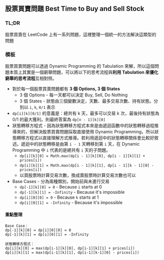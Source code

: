 ## 股票買賣問題 Best Time to Buy and Sell Stock

### TL;DR

股票買賣在 LeetCode 上有一系列問題，這裡整理一個統一的方法解決這類型的問題

### 模板

股票買賣問題可以透過 Dynamic Programming 的 Tabulation 來解，所以這個問題本質上其實是一個窮舉問題，可以將以下的思考流程與**利用 Tabulation 來優化窮舉的思考流程**互相對照。

* 對於每一個股票買賣問題都有 **3 個 Options, 3 個 States**
	*  3 個 Options - 每一天都可以決定 Buy, Sell, Do Nothing
	*  3 個 States - 狀態由三個變數決定，天數、最多交易次數、持有狀態。分別以 `i`, `k`, `0/1` 表示
* `dp[i][k][0/1]` 的意義是：總共有 k 天，最多可以交易 k 次，最後持有狀態為 0/1 的最大獲利。則最終答案為 `dp[n - 1][k][0]`
* 狀態轉移方程式 - 因為狀態轉移方程式本來是由遞迴函數中的狀態轉移過程推導來的，但解決股票買賣問題採取直接使用 Dynamic Programming，所以狀態轉移方程式以直接理解方式推導。若利用遞迴中的狀態轉移關係會比較好敘述。遞迴中的狀態轉移是由第 `i - 1` 天轉移到第 `i` 天，在 Dynamic Programming 中 `i` 代表的是總共有 `i` 天的子問題。
	* `dp[i][k][0] = Math.max(dp[i - 1][k][0], dp[i - 1][k][1] + prices[i])`
	* `dp[i][k][1] = Math.max(dp[i - 1][k][1], dp[i - 1][k - 1][0] - prices[i])`
	* 以買股票時計算交易次數，換成賣股票時計算交易次數也可以
* Base Cases - 分為兩種類別，開始前與未進行交易
	* `dp[-1][k][0] = 0` - Because `i` starts at 0
	* `dp[-1][k][1] = -Infinity` - Because it's impossible
	* `dp[i][0][0] = 0` - Because `k` starts at 1
	* `dp[i][0][1] = -Infinity` - Because it's impossible

#### 重點整理

	Base Case：
	dp[-1][k][0] = dp[i][0][0] = 0
	dp[-1][k][1] = dp[i][0][1] = -Infinity
	
	狀態轉移方程式：
	dp[i][k][0] = max(dp[i-1][k][0], dp[i-1][k][1] + prices[i])
	dp[i][k][1] = max(dp[i-1][k][1], dp[i-1][k-1][0] - prices[i])